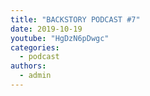 ```yaml
---
title: "BACKSTORY PODCAST #7"
date: 2019-10-19
youtube: "HgDzN6pDwgc"
categories: 
  - podcast
authors: 
  - admin
---
```

